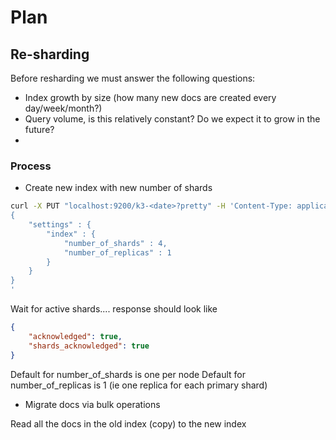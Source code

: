 # Plan

## Re-sharding

Before resharding we must answer the following questions:
- Index growth by size (how many new docs are created every day/week/month?)
- Query volume, is this relatively constant? Do we expect it to grow in the future?
- 


### Process

- Create new index with new number of shards

```bash
curl -X PUT "localhost:9200/k3-<date>?pretty" -H 'Content-Type: application/json' -d'
{
    "settings" : {
        "index" : {
            "number_of_shards" : 4, 
            "number_of_replicas" : 1
        }
    }
}
'
```

Wait for active shards.... response should look like
```json
{
    "acknowledged": true,
    "shards_acknowledged": true
}
```

Default for number_of_shards is one per node
Default for number_of_replicas is 1 (ie one replica for each primary shard)

- Migrate docs via bulk operations

Read all the docs in the old index (copy) to the new index

